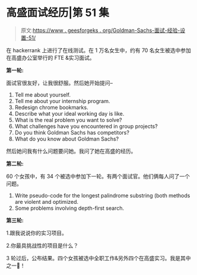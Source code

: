 # 高盛面试经历|第 51 集

> 原文:[https://www . geesforgeks . org/Goldman-Sachs-面试-经验-设置-51/](https://www.geeksforgeeks.org/goldman-sachs-interview-experience-set-51/)

在 hackerrank 上进行了在线测试。在 1 万名女生中，约有 70 名女生被选中参加在高盛办公室举行的 FTE &实习面试。

**第一轮:**

面试官很友好，让我很舒服。然后她开始提问–

1.  Tell me about yourself.
2.  Tell me about your internship program.
3.  Redesign chrome bookmarks.
4.  Describe what your ideal working day is like.
5.  What is the real problem you want to solve?
6.  What challenges have you encountered in group projects?
7.  Do you think Goldman Sachs has competitors?
8.  What do you know about Goldman Sachs?

然后她问我有什么问题要问她。我问了她在高盛的经历。

**第二轮:**

60 个女孩中，有 34 个被选中参加下一轮。有两个面试官。他们俩每人问了一个问题。

1.  Write pseudo-code for the longest palindrome substring (both methods are violent and optimized.
2.  Some problems involving depth-first search.

**第三轮:**

1.跟我说说你的实习项目。

2.你最具挑战性的项目是什么？

3 轮过后，公布结果。四个女孩被选中全职工作&另外四个在高盛实习。我是其中之一🙂！